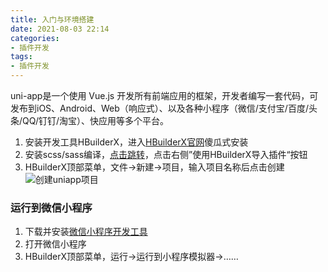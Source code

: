 ```yaml
---
title: 入门与环境搭建
date: 2021-08-03 22:14
categories:
- 插件开发
tags:
- 插件开发
---
```


uni-app是一个使用 Vue.js 开发所有前端应用的框架，开发者编写一套代码，可发布到iOS、Android、Web（响应式）、以及各种小程序（微信/支付宝/百度/头条/QQ/钉钉/淘宝）、快应用等多个平台。
<!-- more -->

1. 安装开发工具HBuilderX，进入[HBuilderX官网](https://www.dcloud.io/hbuilderx.html)傻瓜式安装
2. 安装scss/sass编译，[点击跳转](https://ext.dcloud.net.cn/plugin?name=compile-node-sass)，点击右侧”使用HBuilderX导入插件“按钮
3. HBuilderX顶部菜单，文件->新建->项目，输入项目名称后点击创建
![创建uniapp项目](https://oss.xk857.com/images/20220803/4525fbf0fe16416eac93cfb8d4379f44.png)


### 运行到微信小程序
1. 下载并安装[微信小程序开发工具](https://developers.weixin.qq.com/miniprogram/dev/devtools/stable.html)
2. 打开微信小程序
3. HBuilderX顶部菜单，运行->运行到小程序模拟器->……


